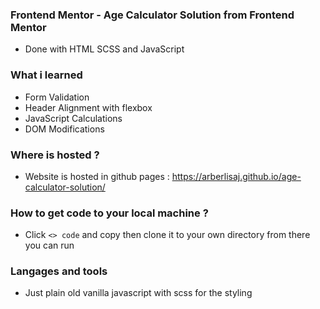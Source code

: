 ### Frontend Mentor - Age Calculator Solution from Frontend Mentor
- Done with HTML SCSS and JavaScript

### What i learned 
- Form Validation 
- Header Alignment with flexbox 
- JavaScript Calculations 
- DOM Modifications 

### Where is hosted ?
- Website is hosted in github pages : https://arberlisaj.github.io/age-calculator-solution/
### How to get code to your local machine ?
- Click ```<> code``` and copy then clone it to your own directory from there you can run 
### Langages and tools 
- Just plain old vanilla javascript with scss for the styling 
